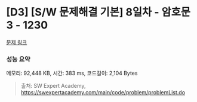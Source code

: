 # [D3] [S/W 문제해결 기본] 8일차 - 암호문3 - 1230 

[문제 링크](https://swexpertacademy.com/main/code/problem/problemDetail.do?contestProbId=AV14zIwqAHwCFAYD) 

### 성능 요약

메모리: 92,448 KB, 시간: 383 ms, 코드길이: 2,104 Bytes



> 출처: SW Expert Academy, https://swexpertacademy.com/main/code/problem/problemList.do